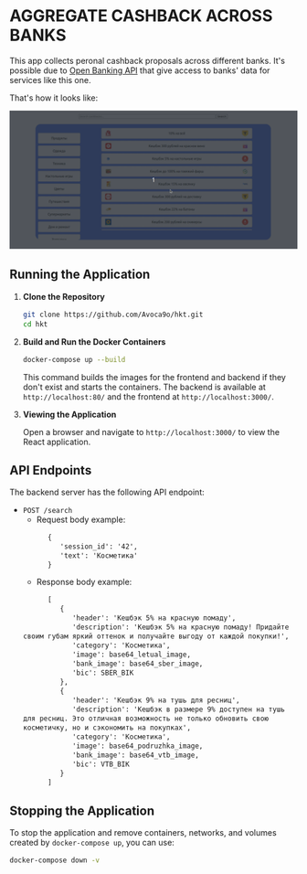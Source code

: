 # AGGREGATE CASHBACK ACROSS BANKS

This app collects peronal cashback proposals across different banks.
It's possible due to [Open Banking API](https://openbankingrussia.ru/) that give access to banks' data for services like this one.

That's how it looks like:

![Cashback demo](pictures/cashback_demo.gif)

## Running the Application

1. **Clone the Repository**
   ```bash
   git clone https://github.com/Avoca9o/hkt.git
   cd hkt
   ```

2. **Build and Run the Docker Containers**
   ```bash
   docker-compose up --build
   ```

   This command builds the images for the frontend and backend if they don't exist and starts the containers. The backend is available at `http://localhost:80/` and the frontend at `http://localhost:3000/`.

3. **Viewing the Application**

   Open a browser and navigate to `http://localhost:3000/` to view the React application.

## API Endpoints

The backend server has the following API endpoint:
- `POST /search`
   - Request body example:
   ```
         {
            'session_id': '42',
            'text': 'Косметика'
         }
   ```
   - Response body example:  
   ```
         [
            {
               'header': 'Кешбэк 5% на красную помаду',
               'description': 'Кешбэк 5% на красную помаду! Придайте своим губам яркий оттенок и получайте выгоду от каждой покупки!',
               'category': 'Косметика',
               'image': base64_letual_image,
               'bank_image': base64_sber_image,
               'bic': SBER_BIK
            },
            {
               'header': 'Кешбэк 9% на тушь для ресниц',
               'description': 'Кешбэк в размере 9% доступен на тушь для ресниц. Это отличная возможность не только обновить свою косметичку, но и сэкономить на покупках',
               'category': 'Косметика',
               'image': base64_podruzhka_image,
               'bank_image': base64_vtb_image,
               'bic': VTB_BIK
            }
         ]
   ```


## Stopping the Application

To stop the application and remove containers, networks, and volumes created by `docker-compose up`, you can use:
```bash
docker-compose down -v
```

